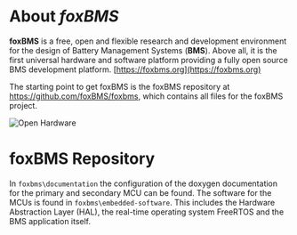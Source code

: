 # About *foxBMS*
**foxBMS** is a free, open and flexible research and development environment for the design of Battery Management Systems (**BMS**). Above all, it is the first universal hardware and software platform providing a fully open source BMS development platform.
[https://foxbms.org](https://foxbms.org)

The starting point to get foxBMS is the foxBMS repository at https://github.com/foxBMS/foxbms, which contains all files for the foxBMS project.

![Open Hardware](https://foxbms.org/wp-content/uploads/2018/07/foxBMS_Master_and_Slave_Overview.jpg)

# foxBMS Repository
In `foxbms\documentation` the configuration of the doxygen documentation for the primary and secondary MCU can be found.
The software for the MCUs is found in `foxbms\embedded-software`. This includes the Hardware Abstraction Layer (HAL), the real-time operating system FreeRTOS and the BMS application itself.
